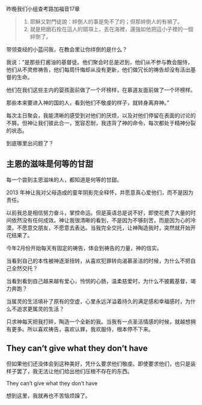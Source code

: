 昨晚我们小组查考路加福音17章

> 1. 耶穌又對門徒說：絆倒人的事是免不了的；但那絆倒人的有禍了。
> 2. 就是把磨石拴在這人的頸項上，丟在海裡，還強如他把這小子裡的一個絆倒了。

带领查经的小蓝问我，在教会里让你绊倒的是什么？

我说：”是那些打酱油的基督徒。他们聚会时总是迟到，他们从不参与教会服侍，他们从不灵修祷告，他们每周忏悔却从没有更新，他们做冗长的祷告却没有活出基督的生命。

他们在我们这些主内的婴孩面前做了一个坏榜样，在慕道友面前做了一个坏榜样。

那些本来要进入神的国的人，看到他们不敬虔的样子，就转身离弃神。”

每次主日聚会，我能清晰的感受到对他们的厌烦，以及对他们停留在表面的讨论的不屑。但神让我们彼此合一，宽容忍耐，我违背了神的命令，每次都处于精神分裂的状态。

到底哪里出问题了？

## 主恩的滋味是何等的甘甜

每一个尝到主恩滋味的人，都知道是何等的甘甜。

2013 年神让我对父母造成的童年阴影完全释怀，并愿意真心爱他们，而不是因为责任。

以前我总是相信努力奋斗，掌控命运。但是英语总是说不好，即使花费了大量的时间依然没有任何成效。神让我很清晰的看到，不是因为不够刻苦，而是因为心的冷漠，不愿意交朋友，不愿意去表达。当我完全交托，让神陶造我时，突然就开始开花结果了。

今年2月份开始每天有固定的祷告，体会到祷告的力量，神的信实。


当看到自己的本性被神逐渐扭转，从喜欢犯罪转向渴慕圣洁的时候，为什么不把自己全然交托？

当看到看到自己越来越有爱心，怜悯的心肠，温柔慈爱时，为什么不披戴基督，竭力奔跑？

当属灵的生活填补了原有的空虚，心里永远洋溢着持久的满足感和幸福感时，为什么不追求更属灵的生活？

只求神每天把我打碎，陶造一个全新的我。当我有一点圣洁情感的时候，就越想拥有更多。所以喜欢祷告，喜欢认罪，我欢服侍，根本停不下来。

## They can’t give what they don’t have

但如果他们还没体会到这种美好，凭什么要求他们敬虔。即使要求他们，也只是装样子罢了，我无法让他们给出他们压根不存在的东西。

They can’t give what they don’t have

想到这里，我就再也不苦恼烦躁了。
